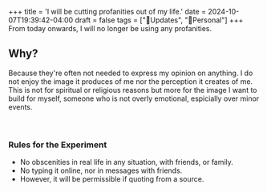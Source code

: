 +++
title = 'I will be cutting profanities out of my life.'
date = 2024-10-07T19:39:42-04:00
draft = false
tags = ["🤭Updates", "🧑Personal"]
+++
From today onwards, I will no longer be using any profanities.

## Why?
Because they're often not needed to express my opinion on anything. I do not enjoy the image it produces of me nor the perception it creates of me. This is not for spiritual or religious reasons but more for the image I want to build for myself, someone who is not overly emotional, espicially over minor events.

ㅤ

### Rules for the Experiment
- No obscenities in real life in any situation, with friends, or family.
- No typing it online, nor in messages with friends.
- However, it will be permissible if quoting from a source.

